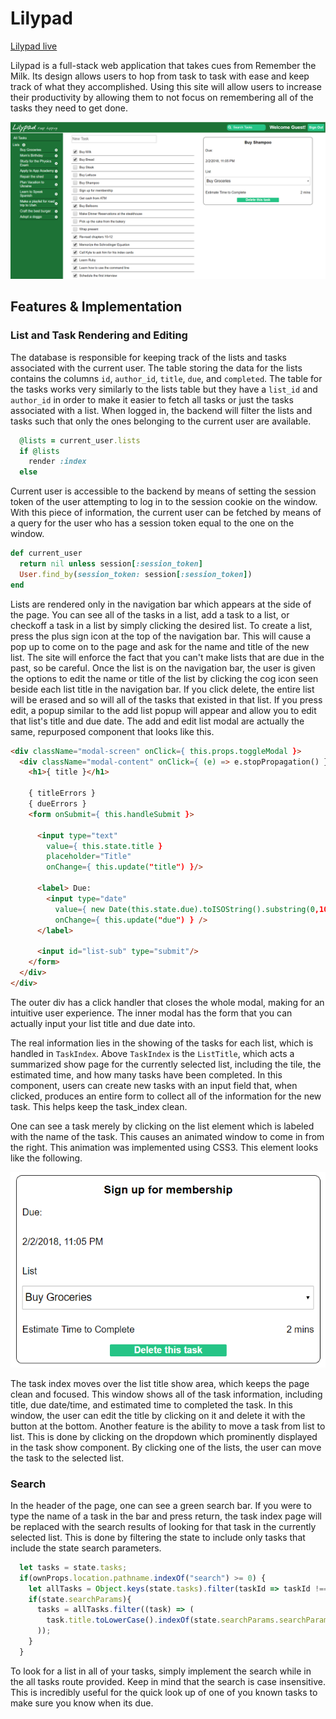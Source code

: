 # Lilypad

[Lilypad live][heroku]

[heroku]: http://www.lilypadtodo.com

Lilypad is a full-stack web application that takes cues from
Remember the Milk. Its design allows users to hop from task to task with ease and keep track of what they accomplished. Using this site will allow users to increase their productivity by allowing them to not focus on remembering all of the tasks they need to get done.

![image of the list and task index](./app/assets/images/screenshot.PNG)

## Features & Implementation

### List and Task Rendering and Editing

  The database is responsible for keeping track of the lists and tasks associated with the current user. The table storing the data for the lists contains the columns `id`, `author_id`, `title`, `due`, and `completed`. The table for the tasks works very similarly to the lists table but they have a `list_id` and `author_id` in order to make it easier to fetch all tasks or just the tasks associated with a list. When logged in, the backend will filter the lists and tasks such that only the ones belonging to the current user are available.

  ```ruby
    @lists = current_user.lists
    if @lists
      render :index
    else
  ```

  Current user is accessible to the backend by means of setting the session token of the user attempting to log in to the session cookie on the window. With this piece of information, the current user can be fetched by means of a query for the user who has a session token equal to the one on the window.

  ```ruby
  def current_user
    return nil unless session[:session_token]
    User.find_by(session_token: session[:session_token])
  end
  ```

  Lists are rendered only in the navigation bar which appears at the side of the page. You can see all of the tasks in a list, add a task to a list, or checkoff a task in a list by simply clicking the desired list. To create a list, press the plus sign icon at the top of the navigation bar. This will cause a pop up to come on to the page and ask for the name and title of the new list. The site will enforce the fact that you can't make lists that are due in the past, so be careful. Once the list is on the navigation bar, the user is given the options to edit the name or title of the list by clicking the cog icon seen beside each list title in the navigation bar. If you click delete, the entire list will be erased and so will all of the tasks that existed in that list. If you press edit, a popup similar to the add list popup will appear and allow you to edit that list's title and due date. The add and edit list modal are actually the same, repurposed component that looks like this.

  ```html
  <div className="modal-screen" onClick={ this.props.toggleModal }>
    <div className="modal-content" onClick={ (e) => e.stopPropagation() }>
      <h1>{ title }</h1>

      { titleErrors }
      { dueErrors }
      <form onSubmit={ this.handleSubmit }>

        <input type="text"
          value={ this.state.title }
          placeholder="Title"
          onChange={ this.update("title") }/>

        <label> Due:
          <input type="date"
            value={ new Date(this.state.due).toISOString().substring(0,10) }
            onChange={ this.update("due") } />
        </label>

        <input id="list-sub" type="submit"/>
      </form>
    </div>
  </div>
  ```

  The outer div has a click handler that closes the whole modal, making for an intuitive user experience. The inner modal has the form that you can actually input your list title and due date into.

   The real information lies in the showing of the tasks for each list, which is handled in `TaskIndex`. Above `TaskIndex` is the `ListTitle`, which acts a summarized show page for the currently selected list, including the tile, the estimated time, and how many tasks have been completed. In this component, users can create new tasks with an input field that, when clicked, produces an entire form to collect all of the information for the new task. This helps keep the task_index clean.

  One can see a task merely by clicking on the list element which is labeled with the name of the task. This causes an animated window to come in from the right. This animation was implemented using CSS3. This element looks like the following.

![image of the task show](./app/assets/images/task-index.PNG)

  The task index moves over the list title show area, which keeps the page clean and focused. This window shows all of the task information, including title, due date/time, and estimated time to completed the task. In this window, the user can edit the title by clicking on it and delete it with the button at the bottom.  Another feature is the ability to move a task from list to list. This is done by clicking on the dropdown which prominently displayed in the task show component. By clicking one of the lists, the user can move the task to the selected list.


### Search

In the header of the page, one can see a green search bar. If you were to type the name of a task in the bar and press return, the task index page will be replaced with the search results of looking for that task in the currently selected list. This is done by filtering the state to include only tasks that include the state search parameters.

```javascript
  let tasks = state.tasks;
  if(ownProps.location.pathname.indexOf("search") >= 0) {
    let allTasks = Object.keys(state.tasks).filter(taskId => taskId !== "errors").map(taskId => state.tasks[taskId]);
    if(state.searchParams){
      tasks = allTasks.filter((task) => (
        task.title.toLowerCase().indexOf(state.searchParams.searchParams.toLowerCase()) >= 0
      ));
    }
  }
```

To look for a list in all of your tasks, simply implement the search while in the all tasks route provided. Keep in mind that the search is case insensitive. This is incredibly useful for the quick look up of one of you known tasks to make sure you know when its due.
